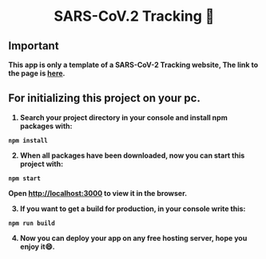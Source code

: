 <h1 align="center">
  SARS-CoV.2 Tracking 🦠
</h1>

<h2 align="left">
  <b>Important<b/>
</h2>

This app is only a template of a SARS-CoV-2 Tracking website, 
The link to the page is <b>[here](https://tracking-sarscov2.netlify.app/)</b>.

<h2 align="left">
  <b>For initializing this project on your pc.<b/>
</h2>

1. Search your project directory in your console and install npm packages with:
```
npm install
```
2. When all packages have been downloaded, now you can start this project with: 
```
npm start
```
Open [http://localhost:3000](http://localhost:3000) to view it in the browser.

3. If you want to get a build for production, in your console write this: 
```
npm run build
```
4. Now you can deploy your app on any free hosting server, hope you enjoy it😄.